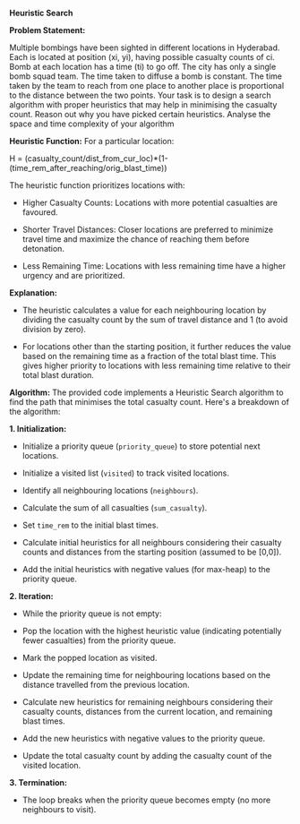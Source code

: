 **Heuristic Search**  

**Problem Statement:**  

Multiple bombings have been sighted in different locations in Hyderabad. Each is located at
position (xi, yi), having possible casualty counts of ci. Bomb at each location has a time (ti)
to go off. The city has only a single bomb squad team. The time taken to diffuse a bomb is
constant. The time taken by the team to reach from one place to another place is proportional
to the distance between the two points. Your task is to design a search algorithm with proper
heuristics that may help in minimising the casualty count. Reason out why you have picked
certain heuristics. Analyse the space and time complexity of your algorithm  

**Heuristic Function:**
For a particular location:

H = (casualty_count/dist_from_cur_loc)*(1-(time_rem_after_reaching/orig_blast_time))

The heuristic function prioritizes locations with:

- Higher Casualty Counts: Locations with more potential casualties are favoured.
  
- Shorter Travel Distances: Closer locations are preferred to minimize travel time and
maximize the chance of reaching them before detonation.

- Less Remaining Time: Locations with less remaining time have a higher urgency and are
prioritized.

**Explanation:**

- The heuristic calculates a value for each neighbouring location by dividing the casualty
count by the sum of travel distance and 1 (to avoid division by zero).

- For locations other than the starting position, it further reduces the value based on the
remaining time as a fraction of the total blast time. This gives higher priority to locations with
less remaining time relative to their total blast duration.

**Algorithm:**
The provided code implements a Heuristic Search algorithm to find the path that minimises
the total casualty count. Here's a breakdown of the algorithm:

**1. Initialization:**

- Initialize a priority queue (`priority_queue`) to store potential next locations.
  
- Initialize a visited list (`visited`) to track visited locations.
  
- Identify all neighbouring locations (`neighbours`).
  
- Calculate the sum of all casualties (`sum_casualty`).
  
- Set `time_rem` to the initial blast times.
  
- Calculate initial heuristics for all neighbours considering their casualty counts and
distances from the starting position (assumed to be [0,0]).

- Add the initial heuristics with negative values (for max-heap) to the priority queue.
  
  
**2. Iteration:**

- While the priority queue is not empty:
  
- Pop the location with the highest heuristic value (indicating potentially fewer casualties)
from the priority queue.

- Mark the popped location as visited.
  
- Update the remaining time for neighbouring locations based on the distance travelled
from the previous location.

- Calculate new heuristics for remaining neighbours considering their casualty counts,
distances from the current location, and remaining blast times.

- Add the new heuristics with negative values to the priority queue.

- Update the total casualty count by adding the casualty count of the visited location.

**3. Termination:**

- The loop breaks when the priority queue becomes empty (no more neighbours to visit).
  



